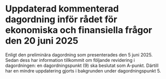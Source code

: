 # Uppdaterad kommenterad dagordning inför rådet för ekonomiska och finansiella frågor den 20 juni 2025

Enligt den preliminära dagordning som presenterades den 5 juni 2025. Sedan dess har information tillkommit om följande revidering i dagordningen: en dagordningspunkt (9) ska beslutat som A-punkt. Därtill har en mindre uppdatering gjorts i bakgrunden under dagordningspunkt 5.
